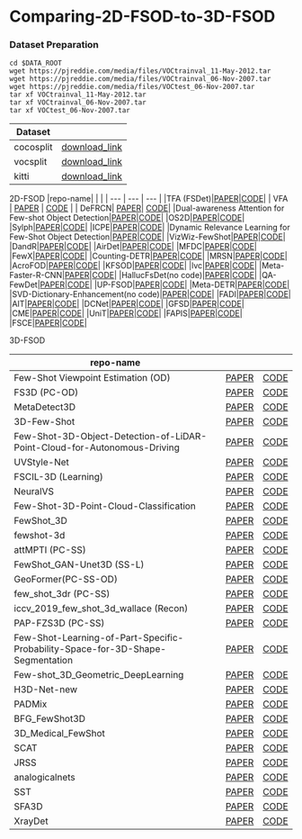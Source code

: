 # Comparing-2D-FSOD-to-3D-FSOD

### Dataset Preparation
```
cd $DATA_ROOT
wget https://pjreddie.com/media/files/VOCtrainval_11-May-2012.tar
wget https://pjreddie.com/media/files/VOCtrainval_06-Nov-2007.tar
wget https://pjreddie.com/media/files/VOCtest_06-Nov-2007.tar
tar xf VOCtrainval_11-May-2012.tar
tar xf VOCtrainval_06-Nov-2007.tar
tar xf VOCtest_06-Nov-2007.tar
```


|Dataset||
| --- |--- |
|cocosplit|[download_link](https://drive.google.com/file/d/1T_cYLxNqYlbnFNJt8IVvT7ZkWb5c0esj/view?usp=sharing)|
|vocsplit|[download_link](https://drive.google.com/file/d/1BpDDqJ0p-fQAFN_pthn2gqiK5nWGJ-1a/view?usp=sharing)|
|kitti|[download_link](https://www.cvlibs.net/datasets/kitti/eval_object.php)|


2D-FSOD
|repo-name| | |
| --- | --- | --- | 
|TFA (FSDet)|[PAPER]()|[CODE](https://github.com/ucbdrive/few-shot-object-detection)|
| VFA | [PAPER](https://arxiv.org/pdf/2301.13411.pdf) | [CODE](https://github.com/csuhan/VFA) | 
| DeFRCN| [PAPER](https://arxiv.org/pdf/2108.09017.pdf)| [CODE](https://github.com/er-muyue/DeFRCN)|
|Dual-awareness Attention for Few-shot Object Detection|[PAPER]()|[CODE](https://github.com/Tung-I/Dual-awareness-Attention-for-Few-shot-Object-Detection)|
|OS2D|[PAPER]()|[CODE](https://github.com/aosokin/os2d/tree/master)|
|Sylph|[PAPER]()|[CODE](https://github.com/facebookresearch/sylph-few-shot-detection)|
|ICPE|[PAPER]()|[CODE](https://github.com/lxn96/ICPE/tree/main)|
|Dynamic Relevance Learning for Few-Shot Object Detection|[PAPER]()|[CODE](https://github.com/liuweijie19980216/DRL-for-FSOD)|
|VizWiz-FewShot|[PAPER]()|[CODE](https://github.com/alec-bell/vizwiz-fewshot/tree/master)|
|DandR|[PAPER]()|[CODE](https://github.com/ZYN-1101/DandR/tree/main)|
|AirDet|[PAPER]()|[CODE](https://github.com/Jaraxxus-Me/AirDet)|
|MFDC|[PAPER]()|[CODE](https://github.com/WuShuang1998/MFDC)|
|FewX|[PAPER]()|[CODE](https://github.com/fanq15/FewX)|
|Counting-DETR|[PAPER]()|[CODE](https://github.com/VinAIResearch/Counting-DETR)|
|MRSN|[PAPER]()|[CODE](https://github.com/MMatx/MRSN)|
|AcroFOD|[PAPER]()|[CODE](https://github.com/Hlings/AcroFOD)|
|KFSOD|[PAPER]()|[CODE](https://github.com/ZS123-lang/KFSOD)|
|lvc|[PAPER]()|[CODE](https://github.com/prannaykaul/lvc)|
|Meta-Faster-R-CNN|[PAPER]()|[CODE](https://github.com/GuangxingHan/Meta-Faster-R-CNN)|
|HallucFsDet(no code)|[PAPER]()|[CODE]()|
|QA-FewDet|[PAPER]()|[CODE](https://github.com/GuangxingHan/QA-FewDet)|
|UP-FSOD|[PAPER]()|[CODE](https://github.com/AmingWu/UP-FSOD)|
|Meta-DETR|[PAPER]()|[CODE](https://github.com/ZhangGongjie/Meta-DETR)|
|SVD-Dictionary-Enhancement(no code)|[PAPER]()|[CODE](https://github.com/AmingWu/SVD-Dictionary-Enhancement)|
|FADI|[PAPER]()|[CODE](https://github.com/yhcao6/FADI)|
|AIT|[PAPER]()|[CODE](https://github.com/CAIVIAC/AIT)|
|DCNet|[PAPER]()|[CODE](https://github.com/hzhupku/DCNet)|
|GFSD|[PAPER]()|[CODE](https://github.com/Megvii-BaseDetection/GFSD)|
|CME|[PAPER]()|[CODE](https://github.com/Bohao-Lee/CME)|
|UniT|[PAPER]()|[CODE](https://github.com/ubc-vision/UniT)|
|FAPIS|[PAPER]()|[CODE](https://github.com/ducminhkhoi/FAPIS)|
|FSCE|[PAPER]()|[CODE](https://github.com/megvii-research/FSCE)|




3D-FSOD

|repo-name| | |
| --- | --- | --- | 
|Few-Shot Viewpoint Estimation (OD)|[PAPER]()|[CODE](https://github.com/YoungXIAO13/FewShotViewpoint)|
|FS3D (PC-OD)|[PAPER]()|[CODE](https://github.com/CVMI-Lab/FS3D)|
|MetaDetect3D|[PAPER]()|[CODE](https://github.com/JanMarcelKezmann/MetaDetect3D)|
|3D-Few-Shot|[PAPER]()|[CODE](https://github.com/yuchenlichuck/3D-Few-Shot)|
|Few-Shot-3D-Object-Detection-of-LiDAR-Point-Cloud-for-Autonomous-Driving|[PAPER]()|[CODE](https://github.com/Garvey98/Few-Shot-3D-Object-Detection-of-LiDAR-Point-Cloud-for-Autonomous-Driving)|
|UVStyle-Net|[PAPER]()|[CODE](https://github.com/AutodeskAILab/UVStyle-Net)|
|FSCIL-3D (Learning)|[PAPER]()|[CODE](https://github.com/townim-faisal/FSCIL-3D)|
|NeuralVS|[PAPER]()|[CODE](https://github.com/Angtian/NeuralVS)|
|Few-Shot-3D-Point-Cloud-Classification|[PAPER]()|[CODE](https://github.com/PeiZhou26/Few-Shot-3D-Point-Cloud-Classification)|
|FewShot_3D|[PAPER]()|[CODE](https://github.com/rishabhdotgupta/FewShot_3D)|
|fewshot-3d|[PAPER]()| [CODE](https://github.com/YWQQQQQQ/fewshot-3d)|
|attMPTI (PC-SS)|[PAPER]()|[CODE](https://github.com/Na-Z/attMPTI)|
|FewShot_GAN-Unet3D (SS-L)|[PAPER]()|[CODE](https://github.com/arnab39/FewShot_GAN-Unet3D)|
|GeoFormer(PC-SS-OD)|[PAPER]()|[CODE](https://github.com/VinAIResearch/GeoFormer)|
|few_shot_3dr (PC-SS)|[PAPER]()|[CODE](https://github.com/JeremyFisher/few_shot_3dr)|
|iccv_2019_few_shot_3d_wallace (Recon)|[PAPER]()|[CODE](https://github.com/BramSW/iccv_2019_few_shot_3d_wallace)|
|PAP-FZS3D (PC-SS)|[PAPER]()|[CODE](https://github.com/heshuting555/PAP-FZS3D)|
|Few-Shot-Learning-of-Part-Specific-Probability-Space-for-3D-Shape-Segmentation|[PAPER]()|[CODE](https://github.com/Lingjing324/Few-Shot-Learning-of-Part-Specific-Probability-Space-for-3D-Shape-Segmentation)|
|Few-shot_3D_Geometric_DeepLearning|[PAPER]()|[CODE](https://github.com/Mzunoven/Few-shot_3D_Geometric_DeepLearning)|
|H3D-Net-new|[PAPER]()|[CODE](https://github.com/MaxPolak97/H3D-Net-new)|
|PADMix|[PAPER]()|[CODE](https://github.com/ttchengab/PADMix)|
|BFG_FewShot3D|[PAPER]()|[CODE](https://github.com/Mostapha0A/BFG_FewShot3D)|
|3D_Medical_FewShot|[PAPER]()|[CODE](https://github.com/Rituraj-commits/3D_Medical_FewShot)|
|SCAT|[PAPER]()|[CODE](https://github.com/czzhang179/SCAT)|
|JRSS|[PAPER]()|[CODE](https://github.com/AIforMS/JRSS)|
|analogicalnets|[PAPER]()|[CODE](https://github.com/nickgkan/analogicalnets)|
|SST|[PAPER]()|[CODE](https://github.com/tusen-ai/SST)|
|SFA3D|[PAPER]()|[CODE](https://github.com/maudzung/SFA3D)|
|XrayDet|[PAPER]()|[CODE]([https://github.com/DIG-Beihang/XrayDetection](https://github.com/DIG-Beihang/XrayDetection))|
